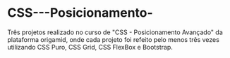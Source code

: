 # CSS---Posicionamento-
Três projetos realizado no curso de "CSS - Posicionamento Avançado" da plataforma origamid, onde cada projeto foi refeito pelo menos três vezes utilizando CSS Puro, CSS Grid, CSS FlexBox e Bootstrap.
